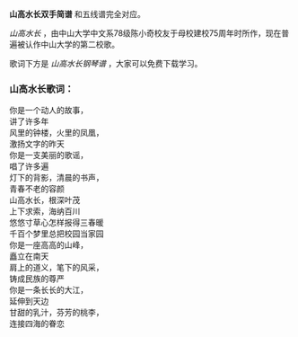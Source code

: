 

**山高水长双手简谱** 和五线谱完全对应。

_山高水长_ ，由中山大学中文系78级陈小奇校友于母校建校75周年时所作，现在普遍被认作中山大学的第二校歌。

歌词下方是 _山高水长钢琴谱_ ，大家可以免费下载学习。

### 山高水长歌词：

你是一个动人的故事，  
讲了许多年  
风里的钟楼，火里的凤凰，  
激扬文字的昨天  
你是一支美丽的歌谣，  
唱了许多遍  
灯下的背影，清晨的书声，  
青春不老的容颜  
山高水长，根深叶茂  
上下求索，海纳百川  
悠悠寸草心怎样报得三春暖  
千百个梦里总把校园当家园  
你是一座高高的山峰，  
矗立在南天  
肩上的道义，笔下的风采，  
铸成民族的尊严  
你是一条长长的大江，  
延伸到天边  
甘甜的乳汁，芬芳的桃李，  
连接四海的眷恋

